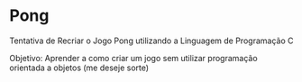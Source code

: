 # Pong
Tentativa de Recriar o Jogo Pong utilizando a Linguagem de Programação C

Objetivo: Aprender a como criar um jogo sem utilizar programação orientada a objetos (me deseje sorte)
